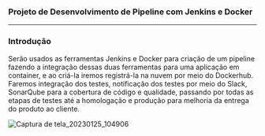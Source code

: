 ### Projeto de Desenvolvimento de Pipeline com Jenkins e Docker 
-------------

### **Introdução**

Serão usados as ferramentas Jenkins e Docker para criação de um pipeline fazendo a integração dessas duas ferramentas para uma  aplicação em container, e ao criá-la iremos registrá-la na nuvem por meio do Dockerhub. Faremos integração dos testes, notificação dos testes por meio do Slack, SonarQube para a cobertura de código e qualidade, passando por todas as etapas de testes até a homologação e produção para melhoria da entrega do produto ao cliente.


![Captura de tela_20230125_104906](https://i.imgur.com/0lfIucZ.png)
